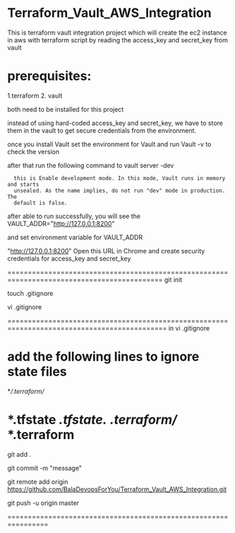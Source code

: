 # Terraform_Vault_AWS_Integration
This is terraform vault integration project which will create the ec2 instance in aws with terraform script by reading the access_key and secret_key from vault

prerequisites:
============
1.terraform
2. vault 

both need to be installed for this project 

instead of using hard-coded access_key and secret_key, we have to store them in the vault to get secure credentials from the environment.

once you install Vault set the environment for Vault and run Vault -v to check the version

after that run the following command to 
vault server -dev

      this is Enable development mode. In this mode, Vault runs in memory and starts
      unsealed. As the name implies, do not run "dev" mode in production. The
      default is false.

after able to run successfully, you will see the VAULT_ADDR="http://127.0.0.1:8200"

and set environment variable for VAULT_ADDR

"http://127.0.0.1:8200" Open this URL in Chrome and create security credentials
for access_key and secret_key


============================================================================================
git init

touch .gitignore

vi .gitignore

=============================================================================================
in vi .gitignore

add the following lines to ignore state files
====================================================
**/.terraform/*

*.tfstate
*.tfstate.*
*.terraform/*
*.terraform
===============================================
git add .

git commit -m "message"

git remote add origin https://github.com/BalaDevopsForYou/Terraform_Vault_AWS_Integration.git

git push -u origin master

================================================================
